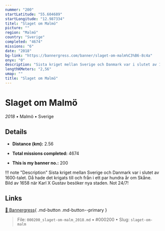 ```yaml
---
nummer: "200"
startLatitude: "55.604689"
startLongitude: "12.987334"
titel: "Slaget om Malmö"
picture: ""
region: "Malmö"
country: "Sverige"
completed: "4674"
missions: "6"
date: "2018"
bg-link: "https://bannergress.com/banner/slaget-om-malm%C3%B6-8c4a"
onyx: "0"
description: "Sista kriget mellan Sverige och Danmark var i slutet av 1600-talet. Då hade det krigats  till och från i ett par hundra år om Skåne.  Bild av 1658 när Karl X Gustav besöker nya staden. Not 24/7!"
lengthKMeters: "2,56"
umap: ""
title: "Slaget om Malmö"
---
```

# Slaget om Malmö

*2018* • Malmö • Sverige



## Details
- **Distance (km):** 2.56

- **Total missions completed:** 4674
- **This is my banner no.:** 200


!!! note "Description"
    Sista kriget mellan Sverige och Danmark var i slutet av 1600-talet. Då hade det krigats  till och från i ett par hundra år om Skåne.  Bild av 1658 när Karl X Gustav besöker nya staden. Not 24/7!



## Links
[🔗 Bannergress](https://bannergress.com/banner/slaget-om-malm%C3%B6-8c4a){ .md-button .md-button--primary }



> File: `000200_slaget-om-malm_2018.md` • #000200 • Slug: `slaget-om-malm`
